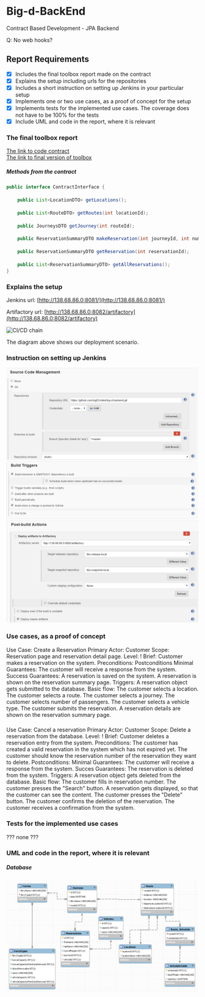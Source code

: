 # Big-d-BackEnd
Contract Based Development - JPA Backend

Q:
No web hooks?


## Report Requirements

- [x] Includes the final toolbox report made on the contract
- [x] Explains the setup including urls for the repositories
- [x] Includes a short instruction on setting up Jenkins in your particular setup
- [x] Implements one or two use cases, as a proof of concept for the setup
- [x] Implements tests for the implemented use cases. The coverage does not have to be 100% for the tests
- [x] Include UML and code in the report, where it is relevant

### The final toolbox report

[The link to code contract](https://github.com/bigDUnited/big-d-contract)  
[The link to final version of toolbox](https://github.com/bigDUnited/big-d-midterm-enterprise) 

##### Methods from the contract 

```java
public interface ContractInterface {

    public List<LocationDTO> getLocations();

    public List<RouteDTO> getRoutes(int locationId);

    public JourneysDTO getJourney(int routeId);

    public ReservationSummaryDTO makeReservation(int journeyId, int numOfPeople, String vehicleType);
    
    public ReservationSummaryDTO getReservation(int reservationId);
    
    public List<ReservationSummaryDTO> getAllReservations();
}
```

### Explains the setup

Jenkins url: [http://138.68.86.0:8081/](http://138.68.86.0:8081/)

Artifactory url: [http://138.68.86.0:8082/artifactory](http://138.68.86.0:8082/artifactory)


![CI/CD chain](/images/CI.png)

The diagram above shows our deployment scenario.

### Instruction on setting up Jenkins

![1](/images/1.png)
![2](/images/2.png)
![3](/images/3.png)

### Use cases, as a proof of concept
Use Case: 	Create a Reservation
Primary Actor: 	Customer
Scope: 		Reservation page and reservation detail page.
Level: 		!
Brief: 		Customer makes a reservation on the system.
Preconditions: 
Postconditions
	Minimal Guarantees:
		The customer will receive a response from the system.
	Success Guarantees:
		A reservation is saved on the system.
		A reservation is shown on the reservation summary page.
Triggers: 	A reservation object gets submitted to the database.
Basic flow:
		The customer selects a location.
		The customer selects a route.
		The customer selects a journey.
		The customer selects number of passengers.
		The customer selects a vehicle type.
		The customer submits the reservation.
		A reservation details are shown on the reservation summary page.

###

Use Case:	Cancel a reservation
Primary Actor: 	Customer
Scope:		Delete a reservation from the database.
Level:		!
Brief: 		Customer deletes a reservation entry from the system.
Preconditions:
		The customer has created a valid reservation in the system which has not expired yet.
		The customer should know the reservation number of the reservation they want to delete.	
Postconditions:
	Minimal Guarantees:
		The customer will receive a response from the system.
	Succes Guarantees:
		The reservation is deleted from the system.
Triggers:	A reservation object gets deleted from the database.
Basic flow:	
		The customer fills in reservation number.
		The customer presses the "Search" button.
		A reservation gets displayed, so that the customer can see the content.
		The customer presses the "Delete" button.
		The customer confirms the deletion of the reservation.
		The customer receives a confirmation from the system.

### Tests for the implemented use cases

??? none ???

### UML and code in the report, where it is relevant

##### Database

![db](/images/db.png)

```java

```

